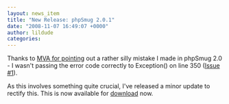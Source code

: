 ```yaml
---
layout: news_item
title: "New Release: phpSmug 2.0.1"
date: "2008-11-07 16:49:07 +0000"
author: lildude
categories:
---
```


Thanks to [MVA for pointing](http://phpsmug.com/phpsmug-2-0#comment-6) out a rather silly mistake I made in phpSmug 2.0 - I wasn't passing the error code correctly to Exception() on line 350 ([Issue #1](https://github.com/lildude/phpSmug/issues/1)).

As this involves something quite crucial, I've released a minor update to rectify this.  This is now available for [download](http://phpsmug.com/download) now.
